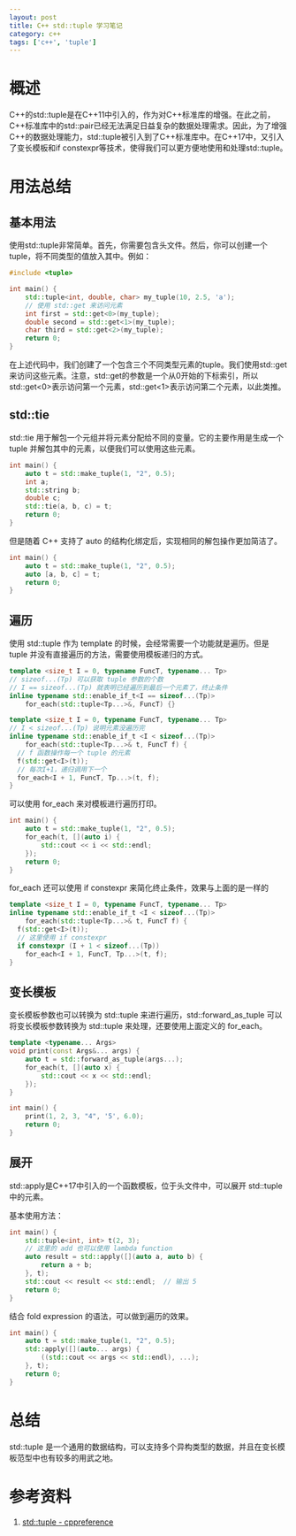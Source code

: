 ```yaml
---
layout: post
title: C++ std::tuple 学习笔记
category: c++
tags: ['c++', 'tuple']
---
```



# 概述

C++的std::tuple是在C++11中引入的，作为对C++标准库的增强。在此之前，C++标准库中的std::pair已经无法满足日益复杂的数据处理需求。因此，为了增强C++的数据处理能力，std::tuple被引入到了C++标准库中。在C++17中，又引入了变长模板和if constexpr等技术，使得我们可以更方便地使用和处理std::tuple。

# 用法总结

## 基本用法

使用std::tuple非常简单。首先，你需要包含<tuple>头文件。然后，你可以创建一个tuple，将不同类型的值放入其中。例如：

```cpp
#include <tuple>

int main() {
    std::tuple<int, double, char> my_tuple(10, 2.5, 'a');
    // 使用 std::get 来访问元素
    int first = std::get<0>(my_tuple);
    double second = std::get<1>(my_tuple);
    char third = std::get<2>(my_tuple);
    return 0;
}
```

在上述代码中，我们创建了一个包含三个不同类型元素的tuple。我们使用std::get来访问这些元素。注意，std::get的参数是一个从0开始的下标索引，所以std::get<0>表示访问第一个元素，std::get<1>表示访问第二个元素，以此类推。

## std::tie

std::tie 用于解包一个元组并将元素分配给不同的变量。它的主要作用是生成一个 tuple 并解包其中的元素，以便我们可以使用这些元素。

```cpp
int main() {
    auto t = std::make_tuple(1, "2", 0.5);
    int a;
    std::string b;
    double c;
    std::tie(a, b, c) = t;
    return 0;
}
```

但是随着 C++ 支持了 auto 的结构化绑定后，实现相同的解包操作更加简洁了。

```cpp
int main() {
    auto t = std::make_tuple(1, "2", 0.5);
    auto [a, b, c] = t;
    return 0;
}
```

## 遍历

使用 std::tuple 作为 template 的时候，会经常需要一个功能就是遍历。但是 tuple 并没有直接遍历的方法，需要使用模板递归的方式。

```cpp
template <size_t I = 0, typename FuncT, typename... Tp>
// sizeof...(Tp) 可以获取 tuple 参数的个数
// I == sizeof...(Tp) 就表明已经遍历到最后一个元素了，终止条件
inline typename std::enable_if_t<I == sizeof...(Tp)>
    for_each(std::tuple<Tp...>&, FuncT) {}

template <size_t I = 0, typename FuncT, typename... Tp>
// I < sizeof...(Tp) 说明元素没遍历完
inline typename std::enable_if_t <I < sizeof...(Tp)>
    for_each(std::tuple<Tp...>& t, FuncT f) {
  // f 函数操作每一个 tuple 的元素
  f(std::get<I>(t));
  // 每次I+1，递归调用下一个
  for_each<I + 1, FuncT, Tp...>(t, f);
}
```

可以使用 for_each 来对模板进行遍历打印。

```cpp
int main() {
    auto t = std::make_tuple(1, "2", 0.5);
    for_each(t, [](auto i) {
        std::cout << i << std::endl;
    });
    return 0;
}
```

for_each 还可以使用 if constexpr 来简化终止条件，效果与上面的是一样的

```cpp
template <size_t I = 0, typename FuncT, typename... Tp>
inline typename std::enable_if_t <I < sizeof...(Tp)>
    for_each(std::tuple<Tp...>& t, FuncT f) {
  f(std::get<I>(t));
  // 这里使用 if constexpr
  if constexpr (I + 1 < sizeof...(Tp))
    for_each<I + 1, FuncT, Tp...>(t, f);
}
```

## 变长模板

变长模板参数也可以转换为 std::tuple 来进行遍历，std::forward_as_tuple 可以将变长模板参数转换为 std::tuple 来处理，还要使用上面定义的 for_each。

```cpp
template <typename... Args>
void print(const Args&... args) {
    auto t = std::forward_as_tuple(args...);
    for_each(t, [](auto x) {
        std::cout << x << std::endl;
    });
}

int main() {
    print(1, 2, 3, "4", '5', 6.0);
    return 0;
}
```

## 展开

std::apply是C++17中引入的一个函数模板，位于<tuple>头文件中，可以展开 std::tuple 中的元素。

基本使用方法：
```cpp
int main() {
    std::tuple<int, int> t(2, 3);
    // 这里的 add 也可以使用 lambda function
    auto result = std::apply([](auto a, auto b) {
    	return a + b;
    }, t);
    std::cout << result << std::endl;  // 输出 5
    return 0;
}
```

结合 fold expression 的语法，可以做到遍历的效果。

```cpp
int main() {
    auto t = std::make_tuple(1, "2", 0.5);
    std::apply([](auto... args) {
        ((std::cout << args << std::endl), ...);
    }, t);
    return 0;
}
```

# 总结

std::tuple 是一个通用的数据结构，可以支持多个异构类型的数据，并且在变长模板范型中也有较多的用武之地。


# 参考资料

1. [std::tuple - cppreference](https://en.cppreference.com/w/cpp/utility/tuple)